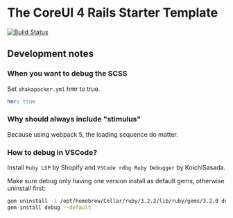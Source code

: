 # The CoreUI 4 Rails Starter Template

[![Build Status](https://github.com/Eric-Guo/coreui4-rails-starter/actions/workflows/rubyonrails.yml/badge.svg)](https://github.com/Eric-Guo/coreui4-rails-starter/actions)

## Development notes

### When you want to debug the SCSS

Set `shakapacker.yml` hmr to true.

```yml
hmr: true
```

### Why should always include "stimulus"

Because using webpack 5, the loading sequence do matter.

### How to debug in VSCode?

Install `Ruby LSP` by Shopify and `VSCode rdbg Ruby Debugger` by KoichiSasada.

Make sure debug only having one version install as default gems, otherwise uninstall first:

```bash
gem uninstall -i /opt/homebrew/Cellar/ruby/3.2.2/lib/ruby/gems/3.2.0 debug
gem install debug --default
```
